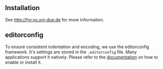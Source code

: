 ## Installation

See http://fyr.vs.uni-due.de for more information.

## editorconfig

To ensure consistent indentation and encoding, we use the editorconfig framework. It's settings are stored in the `.editorconfig` file.
Many applications support it natively. Please refer to the [documentation](https://editorconfig.org/#download) on how to enable or install it.
